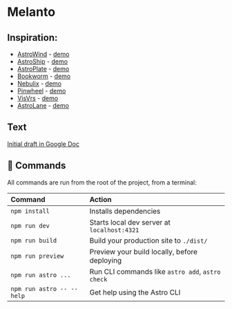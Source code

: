 # Melanto

## Inspiration:

-   [AstroWind](https://github.com/onwidget/astrowind) - [demo](https://astrowind.vercel.app/)
-   [AstroShip](https://github.com/surjithctly/astroship) - [demo](https://astroship.web3templates.com/)
-   [AstroPlate](https://github.com/zeon-studio/astroplate) - [demo](https://astroplate.netlify.app/)
-   [Bookworm](https://github.com/themefisher/bookworm-light-astro) - [demo](https://bookworm-light-astro.vercel.app/)
-   [Nebulix](https://github.com/unfolding-io/nebulix) - [demo](https://nebulix.unfolding.io/)
-   [Pinwheel](https://github.com/themefisher/pinwheel-astro) - [demo](https://pinwheel-astro.vercel.app/)
-   [VisVrs](https://github.com/isooosi/VisVrs) - [demo](https://visvrs.vercel.app/)
-   [AstroLane](https://github.com/christian-luntok/astro-lane) - [demo](https://www.astro-lane.avenuelabs.co/)

## Text

[Initial draft in Google Doc](https://docs.google.com/document/d/1vS5a0ZuGoOB5-DsH-1q5Ir_-4Jd0Sol16JanCnttPiU/edit?usp=sharing)

## 🧞 Commands

All commands are run from the root of the project, from a terminal:

| Command                   | Action                                           |
| :------------------------ | :----------------------------------------------- |
| `npm install`             | Installs dependencies                            |
| `npm run dev`             | Starts local dev server at `localhost:4321`      |
| `npm run build`           | Build your production site to `./dist/`          |
| `npm run preview`         | Preview your build locally, before deploying     |
| `npm run astro ...`       | Run CLI commands like `astro add`, `astro check` |
| `npm run astro -- --help` | Get help using the Astro CLI                     |
